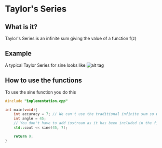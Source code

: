 # Taylor's Series

## What is it?
 Taylor's Series is an infinite sum giving the value of a function f(z)

## Example
A typical Taylor Series for sine looks like
![alt tag](http://tutorial.math.lamar.edu/Classes/DE/TaylorSeries_files/eq0015P.gif)

## How to use the functions
To use the sine function you do this
```c++
#include "implementation.cpp"

int main(void){
    int accuracy = 7; // We can't use the traditional infinite sum so we set a limit
    int angle = 45;
    // You don't have to add iostream as it has been included in the file already
    std::cout << sine(45, 7);

    return 0;
}
```